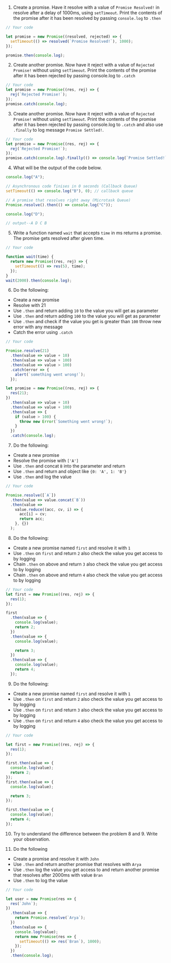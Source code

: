 1. Create a promise. Have it resolve with a value of `Promise Resolved!` in resolve after a delay of 1000ms, using `setTimeout`. Print the contents of the promise after it has been resolved by passing `console.log` to `.then`

```js
// Your code

let promise = new Promise((resolved, rejected) => {
  setTimeout(() => resolved(`Promise Resolved!`), 1000);
});

promise.then(console.log);
```

2. Create another promise. Now have it reject with a value of `Rejected Promise!` without using `setTimeout`. Print the contents of the promise after it has been rejected by passing console.log to `.catch`

```js
// Your code
let promise = new Promise((res, rej) => {
  rej(`Rejected Promise!`);
});
promise.catch(console.log);
```

3. Create another promise. Now have it reject with a value of `Rejected Promise!` without using `setTimeout`. Print the contents of the promise after it has been rejected by passing console.log to `.catch` and also use `.finally` to log message `Promise Settled!`.

```js
// Your code
let promise = new Promise((res, rej) => {
  rej(`Rejected Promise!`);
});
promise.catch(console.log).finally(() => console.log(`Promise Settled!`));
```

4. What will be the output of the code below.

```js
console.log("A");

// Asynchronous code finises in 0 seconds (Callback Queue)
setTimeout(() => console.log("B"), 0); // callback queue

// A promise that resolves right away (Microtask Queue)
Promise.resolve().then(() => console.log("C"));

console.log("D");

// output--A D C B
```

5. Write a function named `wait` that accepts `time` in ms returns a promise. The promise gets resolved after given time.

```js
// Your code

function wait(time) {
  return new Promise((res, rej) => {
    setTimeout(() => res(5), time);
  });
}
wait(2000).then(console.log);
```

6. Do the following:

- Create a new promise
- Resolve with 21
- Use `.then` and return adding `10` to the value you will get as parameter
- Use `.then` and return adding `100` to the value you will get as parameter
- Use `.then` and check if the value you get is greater than `100` throw new error with any message
- Catch the error using `.catch`

```js
// Your code

Promise.resolve(21)
  .then(value => value + 10)
  .then(value => value + 100)
  .then(value => value > 100)
  .catch(error => {
    alert(`something went wrong!`);
  });

let promise = new Promise((res, rej) => {
  res(21);
})
  .then(value => value + 10)
  .then(value => value + 100)
  .then(value => {
    if (value > 100) {
      throw new Error(`Something went wrong!`);
    }
  })
  .catch(console.log);
```

7. Do the following:

- Create a new promise
- Resolve the promise with `['A']`
- Use `.then` and concat `B` into the parameter and return
- Use `.then` and return and object like `{0: 'A', 1: 'B'}`
- Use `.then` and log the value

```js
// Your code

Promise.resolve([`A`])
  .then(value => value.concat(`B`))
  .then(value =>
    value.reduce((acc, cv, i) => {
      acc[i] = cv;
      return acc;
    }, {})
  );
```

8. Do the following:

- Create a new promise named `first` and resolve it with `1`
- Use `.then` on `first` and return `2` also check the value you get access to by logging
- Chain `.then` on above and return `3` also check the value you get access to by logging
- Chain `.then` on above and return `4` also check the value you get access to by logging

```js
// Your code
let first = new Promise((res, rej) => {
  res(1);
});

first
  .then(value => {
    console.log(value);
    return 2;
  })
  .then(value => {
    console.log(value);

    return 3;
  })
  .then(value => {
    console.log(value);
    return 4;
  });
```

9. Do the following:

- Create a new promise named `first` and resolve it with `1`
- Use `.then` on `first` and return `2` also check the value you get access to by logging
- Use `.then` on `first` and return `3` also check the value you get access to by logging
- Use `.then` on `first` and return `4` also check the value you get access to by logging

```js
// Your code

let first = new Promise((res, rej) => {
  res(1);
});

first.then(value => {
  console.log(value);
  return 2;
});
first.then(value => {
  console.log(value);

  return 3;
});

first.then(value => {
  console.log(value);
  return 4;
});
```

10. Try to understand the difference between the problem 8 and 9. Write your observation.

11. Do the following

- Create a promise and resolve it with `John`
- Use `.then` and return another promise that resolves with `Arya`
- Use `.then` log the value you get access to and return another promise that resolves after 2000ms with value `Bran`
- Use `.then` to log the value

```js
// Your code

let user = new Promise(res => {
  res(`John`);
})
  .then(value => {
    return Promise.resolve(`Arya`);
  })
  .then(value => {
    console.log(value);
    return new Promise(res => {
      setTimeout(() => res(`Bran`), 1000);
    });
  })
  .then(console.log);
```
